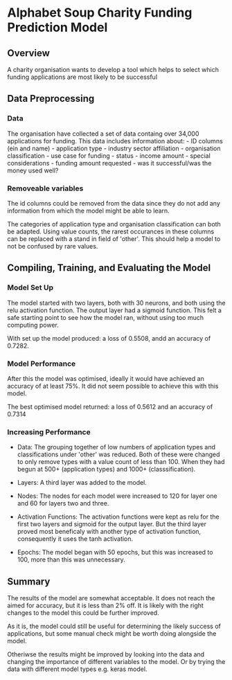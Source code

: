 # Alphabet Soup Charity Funding Prediction Model
## Overview
A charity organisation wants to develop a tool which helps to select which funding applications are most likely to be successful

## Data Preprocessing
### Data
The organisation have collected a set of data containg over 34,000 applications for funding. This data includes information about:
    - ID columns (ein and name)
    - application type
    - industry sector affiliation
    - organisation classification
    - use case for funding
    - status
    - income amount
    - special considerations
    - funding amount requested
    - was it successful/was the money used well?

### Removeable variables
The id columns could be removed from the data since they do not add any information from which the model might be able to learn.

The categories of application type and organisation classification can both be adapted. Using value counts, the rarest occurances in these columns can be replaced with a stand in field of 'other'. This should help a model to not be confused by rare values.

## Compiling, Training, and Evaluating the Model

### Model Set Up
The model started with two layers, both with 30 neurons, and both using the relu activation function. The output layer had a sigmoid function.
This felt a safe starting point to see how the model ran, without using too much computing power.

With set up the model produced: a loss of 0.5508, andd an accuracy of 0.7282.

### Model Performance
After this the model was optimised, ideally it would have achieved an accuracy of at least 75%.
It did not seem possible to achieve this with this model. 

The best optimised model returned: a loss of 0.5612 and an accuracy of 0.7314

### Increasing Performance
- Data:
The grouping together of low numbers of application types and classifications under 'other' was reduced. Both of these were changed to only remove types with a value count of less than 100. When they had begun at 500+ (application types) and 1000+ (classsification).

- Layers:
A third layer was added to the model.

- Nodes: 
The nodes for each model were increased to 120 for layer one and 60 for layers two and three.

- Activation Functions:
The activation functions were kept as relu for the first two layers and sigmoid for the output layer. But the third layer proved most beneficaly with another type of activation function, consequently it uses the tanh activation.

- Epochs:
The model began with 50 epochs, but this was increased to 100, more than this was unnecessary.


## Summary
The results of the model are somewhat acceptable. It does not reach the aimed for accuracy, but it is less than 2% off. It is likely with the right changes to the model this could be further improved.

As it is, the model could still be useful for determining the likely success of applications, but some manual check might be worth doing alongside the model.

Otheriwse the results might be improved by looking into the data and changing the importance of different variables to the model. Or by trying the data with different model types e.g. keras model.
